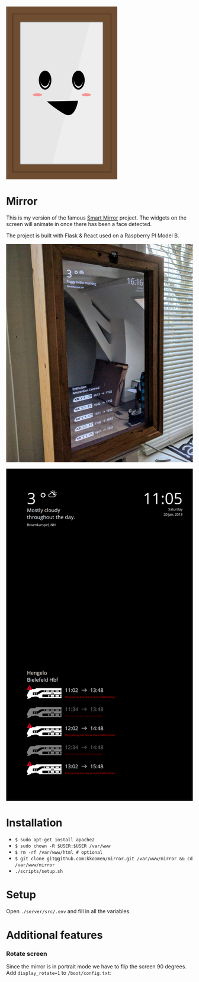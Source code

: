 ![logo](logo.jpg)

# Mirror

This is my version of the famous
[Smart Mirror](https://github.com/HackerHouseYT/Smart-Mirror/) project. The
widgets on the screen will animate in once there has been a face detected.

The project is built with Flask & React used on a Raspberry PI Model B.

![photo of the mirror](screenshot2.jpg)

![appliation screenshot](screenshot.png)


# Installation

- `$ sudo apt-get install apache2`
- `$ sudo chown -R $USER:$USER /var/www`
- `$ rm -rf /var/www/html # optional`
- `$ git clone git@github.com:kkoomen/mirror.git /var/www/mirror && cd /var/www/mirror`
- `./scripts/setup.sh`

# Setup

Open `./server/src/.env` and fill in all the variables.

# Additional features

### Rotate screen

Since the mirror is in portrait mode we have to flip the screen 90 degrees.
Add `display_rotate=1` to `/boot/config.txt`:
